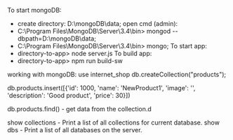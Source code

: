 To start mongoDB:
- create directory: D:\mongoDB\data;
open cmd (admin):
- C:\Program Files\MongoDB\Server\3.4\bin> mongod --dbpath=D:\mongoDB\data;
- C:\Program Files\MongoDB\Server\3.4\bin> mongo;
To start app:
- directory-to-app> node server.js
To build app:
- directory-to-app> npm run build-sw

working with mongoDB:
use internet_shop
db.createCollection("products");

db.products.insert([{'id': 1000, 'name': 'NewProduct1', 'image': '', 'description': 'Good product', 'price': 30}])

db.products.find() - get data from the collection.d

show collections - Print a list of all collections for current database.
show dbs - Print a list of all databases on the server.